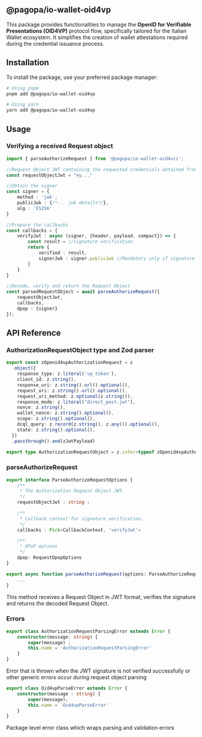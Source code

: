 ## @pagopa/io-wallet-oid4vp

This package provides functionalities to manage the **OpenID for Verifiable Presentations (OID4VP)** protocol flow, specifically tailored for the Italian Wallet ecosystem. It simplifies the creation of wallet attestations required during the credential issuance process.

## Installation

To install the package, use your preferred package manager:

```bash
# Using pnpm
pnpm add @pagopa/io-wallet-oid4vp

# Using yarn
yarn add @pagopa/io-wallet-oid4vp
```

## Usage

### Verifying a received Request object

```typescript
import { parseAuthorizeRequest } from '@pagopa/io-wallet-oid4vci';

//Request Object JWT containing the requested credentials obtained from the RP
const requestObjectJwt = "ey..." 

//Obtain the signer
const signer = {
    method : 'jwk',
    publicJwk : {/*... jwk details*/},
    alg : 'ES256'
}

//Prepare the callbacks
const callbacks = {
    verifyJwt : async (signer, {header, payload, compact}) => {
        const result = //signature verification
        return {
            verified : result,
            signerJwk : signer.publicJwk //Mandatory only if signature is verified correctly
        }
    }
}

//Decode, verify and return the Request Object
const parsedRequestObject = await parseAuthorizeRequest({
    requestObjectJwt,
    callbacks,
    dpop : {signer}
});
```

## API Reference

### AuthorizationRequestObject type and Zod parser
```typescript
export const zOpenid4vpAuthorizationRequest = z
  .object({
    response_type: z.literal('vp_token'),
    client_id: z.string(),
    response_uri: z.string().url().optional(),
    request_uri: z.string().url().optional(),
    request_uri_method: z.optional(z.string()),
    response_mode: z.literal("direct_post.jwt"),
    nonce: z.string(),
    wallet_nonce: z.string().optional(),
    scope: z.string().optional(),
    dcql_query: z.record(z.string(), z.any()).optional(),
    state: z.string().optional(),
  })
  .passthrough().and(zJwtPayload)

export type AuthorizationRequestObject = z.infer<typeof zOpenid4vpAuthorizationRequest>
```

### parseAuthorizeRequest
```typescript
export interface ParseAuthorizeRequestOptions {
    /**
     * The Authorization Request Object JWT.
     */
    requestObjectJwt : string ;

    /**
     * Callback context for signature verification.
     */
    callbacks : Pick<CallbackContext, 'verifyJwt'>

    /**
     * DPoP options
     */
    dpop: RequestDpopOptions
}

export async function parseAuthorizeRequest(options: ParseAuthorizeRequestOptions) : Promise<AuthorizationRequestObject> {
    ...
}
```
This method receives a Request Object in JWT format, verifies the signature and returns the decoded Request Object.

### Errors

```typescript
export class AuthorizationRequestParsingError extends Error {
    constructor(message: string) {
        super(message) ;
        this.name = 'AuthorizationRequestParsingError'
    }
}
```
 Error that is thrown when the JWT signature is not verified successfully or other generic errors occur during request object parsing

```typescript
export class Oid4vpParseError extends Error {
    constructor(message : string) {
        super(message);
        this.name = 'Oid4vpParseError'
    }
}
```
Package level error class which wraps parsing and validation errors